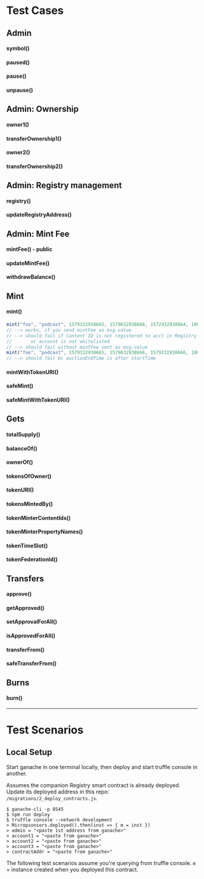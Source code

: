 # Test Cases

## Admin
#### symbol()
#### paused()
#### pause()
#### unpause()

## Admin: Ownership
#### owner1()
#### transferOwnership1()
#### owner2()
#### transferOwnership2()

## Admin: Registry management
#### registry()
#### updateRegistryAddress()

## Admin: Mint Fee
#### mintFee() - public
#### updateMintFee()
#### withdrawBalance()

## Mint
#### mint()
```javascript
mint("foo", "podcast", 1579332938665, 1579632938666, 1572932938664, 1000, false, 1);
// --> works, if you send mintFee as msg.value
// --> should fail if Content ID is not registered to acct in Registry
//       or account is not whitelisted
// --> should fail without mintFee sent as msg.value
mint("foo", "podcast", 1579332938665, 1579632938666, 1579332938666, 1000, false, 1);
// --> should fail bc auctionEndTime is after startTime
```
#### mintWithTokenURI()
#### safeMint()
#### safeMintWithTokenURI()

## Gets
#### totalSupply()
#### balanceOf()
#### ownerOf()
#### tokensOfOwner()
#### tokenURI()
#### tokensMintedBy()
#### tokenMinterContentIds()
#### tokenMinterPropertyNames()
#### tokenTimeSlot()
#### tokenFederationId()

## Transfers
#### approve()
#### getApproved()
#### setApprovalForAll()
#### isApprovedForAll()
#### transferFrom()
#### safeTransferFrom()

## Burns
#### burn()

---

# Test Scenarios

## Local Setup

Start ganache in one terminal locally, then deploy and start truffle console in another.

Assumes the companion Registry smart contract is already deployed. Update its deployed address in this repo: `/migrations/2_deploy_contracts.js`.

```
$ ganache-cli -p 8545
$ npm run deploy
$ truffle console --network development
> Micropsonsors.deployed().then(inst => { m = inst })
> admin = "<paste 1st address from ganache>"
> account1 = "<paste from ganache>"
> account2 = "<paste from ganache>"
> account3 = "<paste from ganache>"
> contractAddr = "<paste from ganache>"
```
The following test scenarios assume you're querying from truffle console.
`m` = instance created when you deployed this contract.
